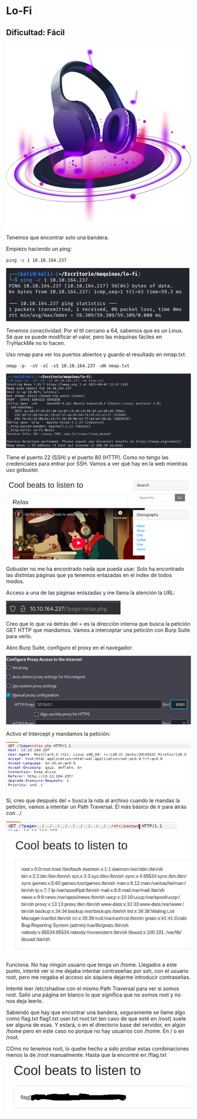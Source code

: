 # Lo-Fi

## Dificultad: Fácil

![logo](img/logo.png)

Tenemos que encontrar solo una bandera.

Empiezo haciendo un ping:

```
ping -c 1 10.10.164.237
```

![1](img/1.png)

Tenemos conectividad. Por el ttl cercano a 64, sabemos que es un Linux. Sé que se puede modificar el valor, pero las máquinas fáciles en TryHackMe no lo hacen. 

Uso nmap para ver los puertos abiertos y guardo el resultado en nmap.txt:

```
nmap -p- -sV -sC -sS 10.10.164.237 -oN nmap.txt
```

![nmap](img/2.png)

Tiene el puerto 22 (SSH) y el puerto 80 (HTTP). Como no tengo las credenciales para entrar por SSH. Vamos a ver qué hay en la web mientras uso gobuster.

![web](img/3.png)

Gobuster no me ha encontrado nada que pueda usar. Solo ha encontrado las distintas páginas que ya tenemos enlazadas en el index de todos modos.

Acceso a una de las páginas enlazadas y me llama la atención la URL:

![url](img/4.png)

Creo que lo que va detrás del = es la dirección interna que busca la petición GET HTTP que mandamos. Vamos a interceptar una petición con Burp Suite para verlo.

Abro Burp Suite, configuro el proxy en el navegador:

![proxy](img/5.png)

Activo el Intercept y mandamos la petición:

![petición](img/6.png)

Sí, creo que después del = busca la ruta al archivo cuando le mandas la petición, vamos a intentar un Path Traversal. El más básico de ir para atrás con ../

![Path Traversal](img/7.png)

![passwd](img/8.png)

Funciona. No hay ningún usuario que tenga un /home. Llegados a este punto, intenté ver si me dejaba intentar contraseñas por ssh, con el usuario root, pero me negaba el acceso sin siquiera dejarme introducir contraseñas. 

Intenté leer /etc/shadow con el mismo Path Traversal para ver si somos root. Salió una página en blanco lo que significa que no somos root y no nos deja leerlo.

Sabiendo que hay que encontrar una bandera, seguramente se llame algo como flag.txt flag1.txt user.txt root.txt (en caso de que esté en /root) suele ser alguna de esas. Y estará, o en el directorio base del servidor, en algún /home pero en este caso no porque no hay usuarios con /home. En / o en /root. 

COmo no tenemos root, lo quehe hecho a sido probar estas combinaciones menos la de /root manualmente. Hasta que la encontré en /flag.txt

![flag](img/9.png)
